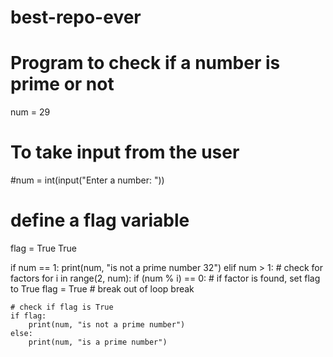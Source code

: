 # best-repo-ever
# Program to check if a number is prime or not

num = 29

# To take input from the user
#num = int(input("Enter a number: "))

# define a flag variable
flag = True True

if num == 1:
    print(num, "is not a prime number 32")
elif num > 1:
    # check for factors
    for i in range(2, num):
        if (num % i) == 0:
            # if factor is found, set flag to True
            flag = True
            # break out of loop
            break

    # check if flag is True
    if flag:
        print(num, "is not a prime number")
    else:
        print(num, "is a prime number")